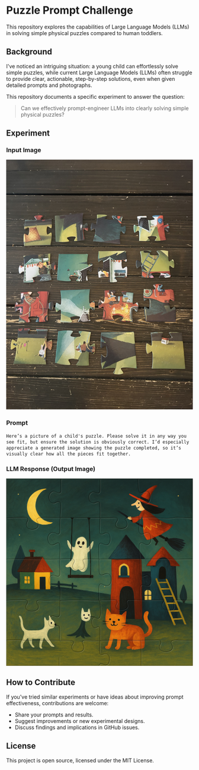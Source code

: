 # Puzzle Prompt Challenge

This repository explores the capabilities of Large Language Models (LLMs) in solving simple physical puzzles compared to human toddlers.

## Background

I've noticed an intriguing situation: a young child can effortlessly solve simple puzzles, while current Large Language Models (LLMs) often struggle to provide clear, actionable, step-by-step solutions, even when given detailed prompts and photographs.

This repository documents a specific experiment to answer the question:

> Can we effectively prompt-engineer LLMs into clearly solving simple physical puzzles?

## Experiment

### Input Image

![Input Puzzle Image](input.jpg)

### Prompt

```
Here’s a picture of a child's puzzle. Please solve it in any way you see fit, but ensure the solution is obviously correct. I’d especially appreciate a generated image showing the puzzle completed, so it’s visually clear how all the pieces fit together.
```

### LLM Response (Output Image)

![Solved Puzzle Image](output.png)

## How to Contribute

If you've tried similar experiments or have ideas about improving prompt effectiveness, contributions are welcome:
- Share your prompts and results.
- Suggest improvements or new experimental designs.
- Discuss findings and implications in GitHub issues.

## License

This project is open source, licensed under the MIT License.
